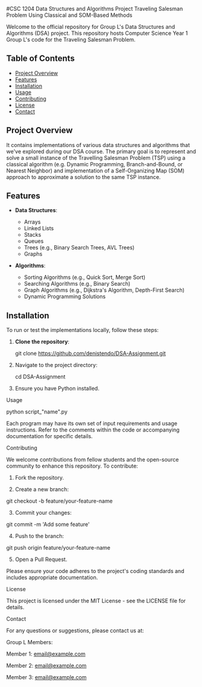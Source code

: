#CSC 1204 Data Structures and Algorithms Project
Traveling Salesman Problem Using Classical and SOM-Based Methods

Welcome to the official repository for Group L's Data Structures and Algorithms (DSA) project.
This repository hosts Computer Science Year 1 Group L's code for the Traveling Salesman Problem.

## Table of Contents

- [Project Overview](#project-overview)
- [Features](#features)
- [Installation](#installation)
- [Usage](#usage)
- [Contributing](#contributing)
- [License](#license)
- [Contact](#contact)

## Project Overview

It contains implementations of various data structures and algorithms that we've explored during our DSA course. The primary goal is to represent and solve a small instance of the Travelling Salesman Problem (TSP) using a classical algorithm (e.g. Dynamic Programming, Branch-and-Bound, or Nearest Neighbor) and implementation of a Self-Organizing Map (SOM) approach to approximate a solution to the same
TSP instance.

## Features

- **Data Structures**:
  - Arrays
  - Linked Lists
  - Stacks
  - Queues
  - Trees (e.g., Binary Search Trees, AVL Trees)
  - Graphs

- **Algorithms**:
  - Sorting Algorithms (e.g., Quick Sort, Merge Sort)
  - Searching Algorithms (e.g., Binary Search)
  - Graph Algorithms (e.g., Dijkstra's Algorithm, Depth-First Search)
  - Dynamic Programming Solutions

## Installation

To run or test the implementations locally, follow these steps:

1. **Clone the repository**:

	git clone https://github.com/denistendo/DSA-Assignment.git

2. Navigate to the project directory:

	cd DSA-Assignment

3. Ensure you have Python installed.

Usage

python script_"name".py

Each program may have its own set of input requirements and usage instructions. Refer to the comments within the code or accompanying documentation for specific details.

Contributing

We welcome contributions from fellow students and the open-source community to enhance this repository. To contribute:

1. Fork the repository.


2. Create a new branch:

git checkout -b feature/your-feature-name


3. Commit your changes:

git commit -m 'Add some feature'


4. Push to the branch:

git push origin feature/your-feature-name


5. Open a Pull Request.


Please ensure your code adheres to the project's coding standards and includes appropriate documentation.

License

This project is licensed under the MIT License - see the LICENSE file for details.

Contact

For any questions or suggestions, please contact us at:

Group L Members:

Member 1: email@example.com

Member 2: email@example.com

Member 3: email@example.com
